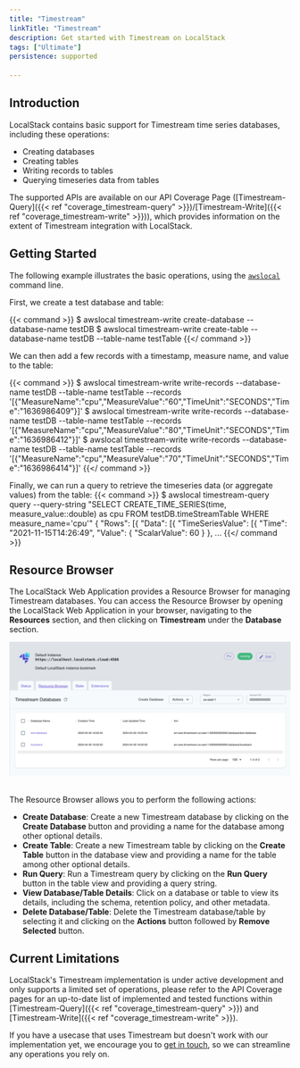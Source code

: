 ```yaml
---
title: "Timestream"
linkTitle: "Timestream"
description: Get started with Timestream on LocalStack
tags: ["Ultimate"]
persistence: supported

---
```


## Introduction

LocalStack contains basic support for Timestream time series databases, including these operations:

* Creating databases
* Creating tables
* Writing records to tables
* Querying timeseries data from tables

The supported APIs are available on our API Coverage Page ([Timestream-Query]({{< ref "coverage_timestream-query" >}})/[Timestream-Write]({{< ref "coverage_timestream-write" >}})), which provides information on the extent of Timestream integration with LocalStack.

## Getting Started

The following example illustrates the basic operations, using the [`awslocal`](https://github.com/localstack/awscli-local) command line.

First, we create a test database and table:

{{< command >}}
$ awslocal timestream-write create-database --database-name testDB
$ awslocal timestream-write create-table --database-name testDB --table-name testTable
{{</ command >}}

We can then add a few records with a timestamp, measure name, and value to the table:

{{< command >}}
$ awslocal timestream-write write-records --database-name testDB --table-name testTable --records '[{"MeasureName":"cpu","MeasureValue":"60","TimeUnit":"SECONDS","Time":"1636986409"}]'
$ awslocal timestream-write write-records --database-name testDB --table-name testTable --records '[{"MeasureName":"cpu","MeasureValue":"80","TimeUnit":"SECONDS","Time":"1636986412"}]'
$ awslocal timestream-write write-records --database-name testDB --table-name testTable --records '[{"MeasureName":"cpu","MeasureValue":"70","TimeUnit":"SECONDS","Time":"1636986414"}]'
{{</ command >}}

Finally, we can run a query to retrieve the timeseries data (or aggregate values) from the table:
{{< command >}}
$ awslocal timestream-query query --query-string "SELECT CREATE_TIME_SERIES(time, measure_value::double) as cpu FROM testDB.timeStreamTable WHERE measure_name='cpu'"
{
  "Rows": [{
    "Data": [{
      "TimeSeriesValue": [{
        "Time": "2021-11-15T14:26:49",
        "Value": {
            "ScalarValue": 60
        }
    },
...
{{</ command >}}

## Resource Browser

The LocalStack Web Application provides a Resource Browser for managing Timestream databases.
You can access the Resource Browser by opening the LocalStack Web Application in your browser, navigating to the **Resources** section, and then clicking on **Timestream** under the **Database** section.

<img src="timestream-resource-browser.png" alt="Timestream Resource Browser" title="Timestream Resource Browser" width="900" />
<br>
<br>

The Resource Browser allows you to perform the following actions:

* **Create Database**: Create a new Timestream database by clicking on the **Create Database** button and providing a name for the database among other optional details.
* **Create Table**: Create a new Timestream table by clicking on the **Create Table** button in the database view and providing a name for the table among other optional details.
* **Run Query**: Run a Timestream query by clicking on the **Run Query** button in the table view and providing a query string.
* **View Database/Table Details**: Click on a database or table to view its details, including the schema, retention policy, and other metadata.
* **Delete Database/Table**: Delete the Timestream database/table by selecting it and clicking on the **Actions** button followed by **Remove Selected** button.

## Current Limitations

LocalStack's Timestream implementation is under active development and only supports a limited set of operations, please refer to the API Coverage pages for an up-to-date list of implemented and tested functions within [Timestream-Query]({{< ref "coverage_timestream-query" >}}) and [Timestream-Write]({{< ref "coverage_timestream-write" >}}).

If you have a usecase that uses Timestream but doesn't work with our implementation yet, we encourage you to [get in touch](https://localstack.cloud/contact/), so we can streamline any operations you rely on.

